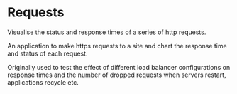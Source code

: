 Requests
========

Visualise the status and response times of a series of http requests.

An application to make https requests to a site and chart the response time and status of each request. 

Originally used to test the effect of different load balancer configurations on response times and the number of dropped requests when servers restart, applications recycle etc.
